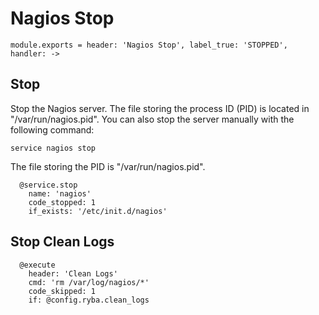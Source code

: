 
# Nagios Stop

    module.exports = header: 'Nagios Stop', label_true: 'STOPPED', handler: ->

## Stop

Stop the Nagios server. The file storing the process ID (PID) is located in
"/var/run/nagios.pid". You can also stop the server manually with the following
command:

```
service nagios stop
```

The file storing the PID is "/var/run/nagios.pid".

      @service.stop
        name: 'nagios'
        code_stopped: 1
        if_exists: '/etc/init.d/nagios'

## Stop Clean Logs

      @execute
        header: 'Clean Logs'
        cmd: 'rm /var/log/nagios/*'
        code_skipped: 1
        if: @config.ryba.clean_logs
